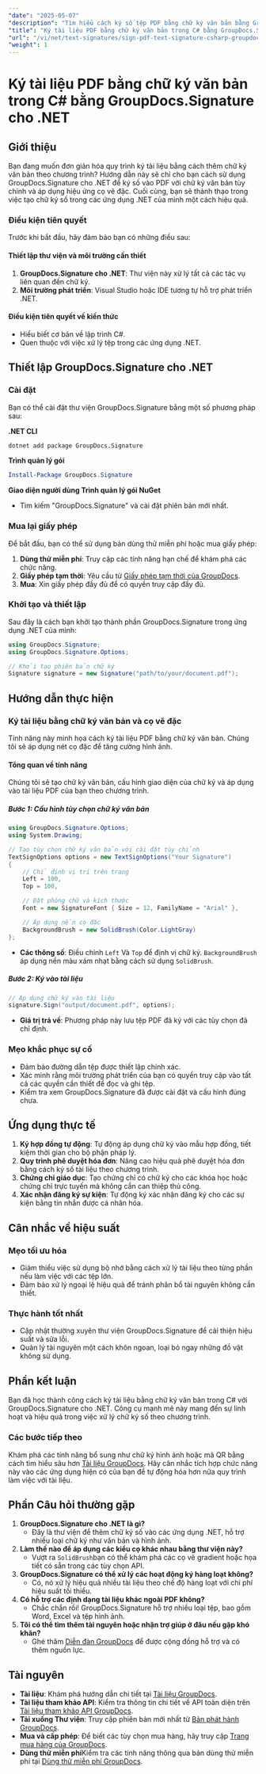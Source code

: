 ```yaml
---
"date": "2025-05-07"
"description": "Tìm hiểu cách ký số tệp PDF bằng chữ ký văn bản bằng GroupDocs.Signature cho .NET. Tự động hóa quy trình ký tài liệu của bạn một cách hiệu quả."
"title": "Ký tài liệu PDF bằng chữ ký văn bản trong C# bằng GroupDocs.Signature cho .NET"
"url": "/vi/net/text-signatures/sign-pdf-text-signature-csharp-groupdocs/"
"weight": 1
---
```


# Ký tài liệu PDF bằng chữ ký văn bản trong C# bằng GroupDocs.Signature cho .NET

## Giới thiệu

Bạn đang muốn đơn giản hóa quy trình ký tài liệu bằng cách thêm chữ ký văn bản theo chương trình? Hướng dẫn này sẽ chỉ cho bạn cách sử dụng GroupDocs.Signature cho .NET để ký số vào PDF với chữ ký văn bản tùy chỉnh và áp dụng hiệu ứng cọ vẽ đặc. Cuối cùng, bạn sẽ thành thạo trong việc tạo chữ ký số trong các ứng dụng .NET của mình một cách hiệu quả.

### Điều kiện tiên quyết
Trước khi bắt đầu, hãy đảm bảo bạn có những điều sau:

#### Thiết lập thư viện và môi trường cần thiết
1. **GroupDocs.Signature cho .NET**: Thư viện này xử lý tất cả các tác vụ liên quan đến chữ ký.
2. **Môi trường phát triển**: Visual Studio hoặc IDE tương tự hỗ trợ phát triển .NET.

#### Điều kiện tiên quyết về kiến thức
- Hiểu biết cơ bản về lập trình C#.
- Quen thuộc với việc xử lý tệp trong các ứng dụng .NET.

## Thiết lập GroupDocs.Signature cho .NET

### Cài đặt
Bạn có thể cài đặt thư viện GroupDocs.Signature bằng một số phương pháp sau:

**.NET CLI**
```bash
dotnet add package GroupDocs.Signature
```

**Trình quản lý gói**
```powershell
Install-Package GroupDocs.Signature
```

**Giao diện người dùng Trình quản lý gói NuGet**
- Tìm kiếm "GroupDocs.Signature" và cài đặt phiên bản mới nhất.

### Mua lại giấy phép
Để bắt đầu, bạn có thể sử dụng bản dùng thử miễn phí hoặc mua giấy phép:
1. **Dùng thử miễn phí**: Truy cập các tính năng hạn chế để khám phá các chức năng.
2. **Giấy phép tạm thời**: Yêu cầu từ [Giấy phép tạm thời của GroupDocs](https://purchase.groupdocs.com/temporary-license/).
3. **Mua**: Xin giấy phép đầy đủ để có quyền truy cập đầy đủ.

### Khởi tạo và thiết lập
Sau đây là cách bạn khởi tạo thành phần GroupDocs.Signature trong ứng dụng .NET của mình:

```csharp
using GroupDocs.Signature;
using GroupDocs.Signature.Options;

// Khởi tạo phiên bản chữ ký
Signature signature = new Signature("path/to/your/document.pdf");
```

## Hướng dẫn thực hiện

### Ký tài liệu bằng chữ ký văn bản và cọ vẽ đặc
Tính năng này minh họa cách ký tài liệu PDF bằng chữ ký văn bản. Chúng tôi sẽ áp dụng nét cọ đặc để tăng cường hình ảnh.

#### Tổng quan về tính năng
Chúng tôi sẽ tạo chữ ký văn bản, cấu hình giao diện của chữ ký và áp dụng vào tài liệu PDF của bạn theo chương trình.

##### Bước 1: Cấu hình tùy chọn chữ ký văn bản
```csharp
using GroupDocs.Signature.Options;
using System.Drawing;

// Tạo tùy chọn chữ ký văn bản với cài đặt tùy chỉnh
TextSignOptions options = new TextSignOptions("Your Signature")
{
    // Chỉ định vị trí trên trang
    Left = 100,
    Top = 100,

    // Đặt phông chữ và kích thước
    Font = new SignatureFont { Size = 12, FamilyName = "Arial" },

    // Áp dụng nền cọ đặc
    BackgroundBrush = new SolidBrush(Color.LightGray)
};
```
- **Các thông số**: Điều chỉnh `Left` Và `Top` để định vị chữ ký. `BackgroundBrush` áp dụng nền màu xám nhạt bằng cách sử dụng `SolidBrush`.

##### Bước 2: Ký vào tài liệu
```csharp
// Áp dụng chữ ký vào tài liệu
signature.Sign("output/document.pdf", options);
```
- **Giá trị trả về**: Phương pháp này lưu tệp PDF đã ký với các tùy chọn đã chỉ định.

### Mẹo khắc phục sự cố
- Đảm bảo đường dẫn tệp được thiết lập chính xác.
- Xác minh rằng môi trường phát triển của bạn có quyền truy cập vào tất cả các quyền cần thiết để đọc và ghi tệp.
- Kiểm tra xem GroupDocs.Signature đã được cài đặt và cấu hình đúng chưa.

## Ứng dụng thực tế
1. **Ký hợp đồng tự động**: Tự động áp dụng chữ ký vào mẫu hợp đồng, tiết kiệm thời gian cho bộ phận pháp lý.
2. **Quy trình phê duyệt hóa đơn**: Nâng cao hiệu quả phê duyệt hóa đơn bằng cách ký số tài liệu theo chương trình.
3. **Chứng chỉ giáo dục**: Tạo chứng chỉ có chữ ký cho các khóa học hoặc chứng chỉ trực tuyến mà không cần can thiệp thủ công.
4. **Xác nhận đăng ký sự kiện**: Tự động ký xác nhận đăng ký cho các sự kiện bằng tin nhắn được cá nhân hóa.

## Cân nhắc về hiệu suất
### Mẹo tối ưu hóa
- Giảm thiểu việc sử dụng bộ nhớ bằng cách xử lý tài liệu theo từng phần nếu làm việc với các tệp lớn.
- Đảm bảo xử lý ngoại lệ hiệu quả để tránh phân bổ tài nguyên không cần thiết.

### Thực hành tốt nhất
- Cập nhật thường xuyên thư viện GroupDocs.Signature để cải thiện hiệu suất và sửa lỗi.
- Quản lý tài nguyên một cách khôn ngoan, loại bỏ ngay những đồ vật không sử dụng.

## Phần kết luận
Bạn đã học thành công cách ký tài liệu bằng chữ ký văn bản trong C# với GroupDocs.Signature cho .NET. Công cụ mạnh mẽ này mang đến sự linh hoạt và hiệu quả trong việc xử lý chữ ký số theo chương trình.

### Các bước tiếp theo
Khám phá các tính năng bổ sung như chữ ký hình ảnh hoặc mã QR bằng cách tìm hiểu sâu hơn [Tài liệu GroupDocs](https://docs.groupdocs.com/signature/net/). Hãy cân nhắc tích hợp chức năng này vào các ứng dụng hiện có của bạn để tự động hóa hơn nữa quy trình làm việc với tài liệu.

## Phần Câu hỏi thường gặp
1. **GroupDocs.Signature cho .NET là gì?**
   - Đây là thư viện để thêm chữ ký số vào các ứng dụng .NET, hỗ trợ nhiều loại chữ ký như văn bản và hình ảnh.
2. **Làm thế nào để áp dụng các kiểu cọ khác nhau bằng thư viện này?**
   - Vượt ra `SolidBrush`bạn có thể khám phá các cọ vẽ gradient hoặc họa tiết có sẵn trong các tùy chọn API.
3. **GroupDocs.Signature có thể xử lý các hoạt động ký hàng loạt không?**
   - Có, nó xử lý hiệu quả nhiều tài liệu theo chế độ hàng loạt với chi phí hiệu suất tối thiểu.
4. **Có hỗ trợ các định dạng tài liệu khác ngoài PDF không?**
   - Chắc chắn rồi! GroupDocs.Signature hỗ trợ nhiều loại tệp, bao gồm Word, Excel và tệp hình ảnh.
5. **Tôi có thể tìm thêm tài nguyên hoặc nhận trợ giúp ở đâu nếu gặp khó khăn?**
   - Ghé thăm [Diễn đàn GroupDocs](https://forum.groupdocs.com/c/signature/) để được cộng đồng hỗ trợ và có thêm nguồn lực.

## Tài nguyên
- **Tài liệu**: Khám phá hướng dẫn chi tiết tại [Tài liệu GroupDocs](https://docs.groupdocs.com/signature/net/).
- **Tài liệu tham khảo API**: Kiểm tra thông tin chi tiết về API toàn diện trên [Tài liệu tham khảo API GroupDocs](https://reference.groupdocs.com/signature/net/).
- **Tải xuống Thư viện**: Truy cập phiên bản mới nhất từ [Bản phát hành GroupDocs](https://releases.groupdocs.com/signature/net/).
- **Mua và cấp phép**: Để biết các tùy chọn mua hàng, hãy truy cập [Trang mua hàng của GroupDocs](https://purchase.groupdocs.com/buy).
- **Dùng thử miễn phí**Kiểm tra các tính năng thông qua bản dùng thử miễn phí tại [Dùng thử miễn phí GroupDocs](https://releases.groupdocs.com/signature/net/).
